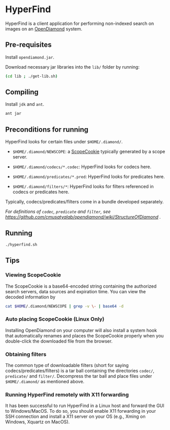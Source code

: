# HyperFind

HyperFind is a client application for performing non-indexed search on images on an [OpenDiamond](http://diamond.cs.cmu.edu/) system.


## Pre-requisites
Install `opendiamond.jar`.

Download necessary jar libraries into the `lib/` folder by running:

```bash
(cd lib ; ./get-lib.sh)
```

## Compiling
Install `jdk` and `ant`.
```bash
ant jar
```

## Preconditions for running

HyperFind looks for certain files under `$HOME/.diamond/`.

+ `$HOME/.diamond/NEWSCOPE`: a [ScopeCookie](https://github.com/cmusatyalab/opendiamond/wiki/ScopeCookie) typically 
generated by a scope server.

+ `$HOME/.diamond/codecs/*.codec`: HyperFind looks for codecs here.

+ `$HOME/.diamond/predicates/*.pred`: HyperFind looks for predicates here.

+ `$HOME/.diamond/filters/*`: HyperFind looks for filters referenced in codecs or predicates here.

Typically, codecs/predicates/filters come in a bundle developed separately.

*For definitions of `codec`, `predicate` and `filter`, see https://github.com/cmusatyalab/opendiamond/wiki/StructureOfDiamond .*

## Running

```bash
./hyperfind.sh
```

## Tips

### Viewing ScopeCookie
The ScopeCookie is a base64-encoded string containing the authorized search servers, data sources and expiration time.
You can view the decoded information by
```bash
cat $HOME/.diamond/NEWSCOPE | grep -v \- | base64 -d
```

### Auto placing ScopeCookie (Linux Only)
Installing OpenDiamond on your computer will also install a system hook that automatically renames and places
the ScopeCookie properly when you double-click the downloaded file from the browser.

### Obtaining filters
The common type of downloadable filters (short for saying codecs/predicates/filters) is
a tar ball containing the directories `codec/`, `predicate/` and `filter/`.
Decompress the tar ball and place files under `$HOME/.diamond/` as mentioned above.

### Running HyperFind remotely with X11 forwarding
It has been successful to run HyperFind in a Linux host and forward the GUI to Windows/MacOS.
To do so, you should enable X11 forwarding in your SSH connection and install a X11 server on your OS
(e.g., Xming on Windows, Xquartz on MacOS).
